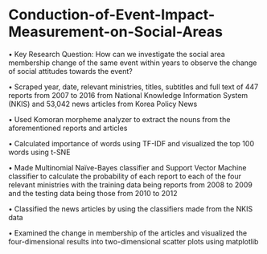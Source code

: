 # Conduction-of-Event-Impact-Measurement-on-Social-Areas

•	Key Research Question: How can we investigate the social area membership change of the same event within years to observe the change of social attitudes towards the event?

•	Scraped year, date, relevant ministries, titles, subtitles and full text of 447 reports from 2007 to 2016 from National Knowledge Information System (NKIS) and 53,042 news articles from Korea Policy News

•	Used Komoran morpheme analyzer to extract the nouns from the aforementioned reports and articles

•	Calculated importance of words using TF-IDF and visualized the top 100 words using t-SNE

•	Made Multinomial Naïve-Bayes classifier and Support Vector Machine classifier to calculate the probability of each report to each of the four relevant ministries with the training data being reports from 2008 to 2009 and the testing data being those from 2010 to 2012

•	Classified the news articles by using the classifiers made from the NKIS data

•	Examined the change in membership of the articles and visualized the four-dimensional results into two-dimensional scatter plots using matplotlib
